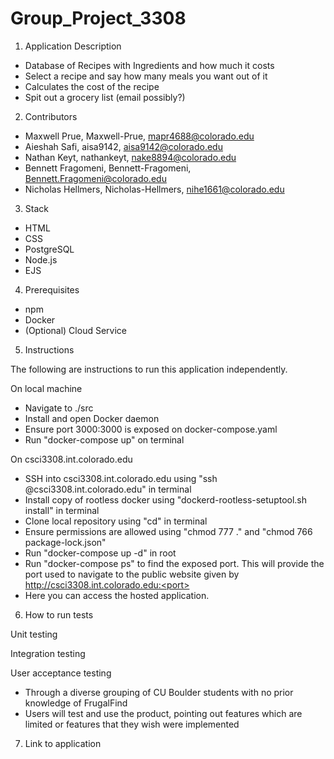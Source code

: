 # Group_Project_3308

1. Application Description
  - Database of Recipes with Ingredients and how much it costs
  - Select a recipe and say how many meals you want out of it
  - Calculates the cost of the recipe
  - Spit out a grocery list (email possibly?)
  
2. Contributors
  - Maxwell Prue, Maxwell-Prue, mapr4688@colorado.edu
  - Aieshah Safi, aisa9142, aisa9142@colorado.edu
  - Nathan Keyt, nathankeyt, nake8894@colorado.edu
  - Bennett Fragomeni, Bennett-Fragomeni, Bennett.Fragomeni@colorado.edu
  - Nicholas Hellmers, Nicholas-Hellmers, nihe1661@colorado.edu
  
3. Stack
  - HTML
  - CSS
  - PostgreSQL
  - Node.js
  - EJS

4. Prerequisites
- npm
- Docker
- (Optional) Cloud Service

5. Instructions

The following are instructions to run this application independently.

On local machine
- Navigate to ./src
- Install and open Docker daemon
- Ensure port 3000:3000 is exposed on docker-compose.yaml
- Run "docker-compose up" on terminal

On csci3308.int.colorado.edu
- SSH into csci3308.int.colorado.edu using "ssh <identikey>@csci3308.int.colorado.edu" in terminal
- Install copy of rootless docker using "dockerd-rootless-setuptool.sh install" in terminal
- Clone local repository using "cd" in terminal
- Ensure permissions are allowed using "chmod 777 ." and "chmod 766 package-lock.json"
- Run "docker-compose up -d" in root
- Run "docker-compose ps" to find the exposed port. This will provide the port used to navigate to the public website given by http://csci3308.int.colorado.edu:<port>
- Here you can access the hosted application.

6. How to run tests

Unit testing

Integration testing

User acceptance testing
- Through a diverse grouping of CU Boulder students with no prior knowledge of FrugalFind
- Users will test and use the product, pointing out features which are limited or features that they wish were implemented

7. Link to application
